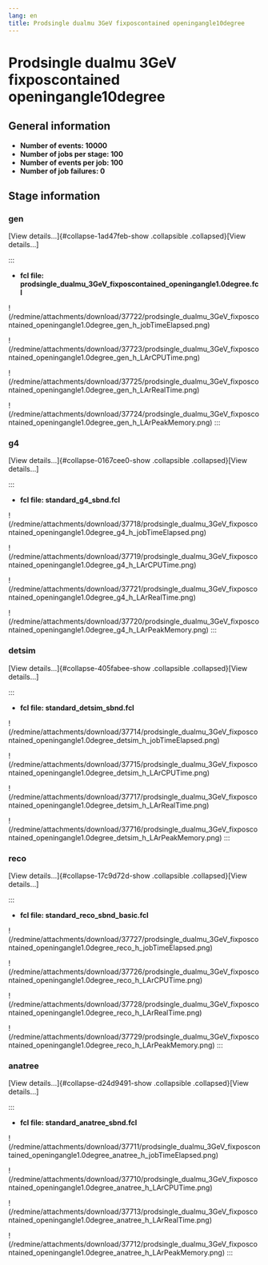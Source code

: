 ```yaml
---
lang: en
title: Prodsingle dualmu 3GeV fixposcontained openingangle10degree
---
```




Prodsingle dualmu 3GeV fixposcontained openingangle10degree
==========================================================================================================================================



General information 
----------------------------------------------------------

-   **Number of events: 10000**
-   **Number of jobs per stage: 100**
-   **Number of events per job: 100**
-   **Number of job failures: 0**



Stage information 
------------------------------------------------------



### gen 

[View details\...]{#collapse-1ad47feb-show .collapsible
.collapsed}[View details\...]

::: 
-   **fcl file:
    prodsingle\_dualmu\_3GeV\_fixposcontained\_openingangle1.0degree.fcl**

!(/redmine/attachments/download/37722/prodsingle_dualmu_3GeV_fixposcontained_openingangle1.0degree_gen_h_jobTimeElapsed.png)

!(/redmine/attachments/download/37723/prodsingle_dualmu_3GeV_fixposcontained_openingangle1.0degree_gen_h_LArCPUTime.png)

!(/redmine/attachments/download/37725/prodsingle_dualmu_3GeV_fixposcontained_openingangle1.0degree_gen_h_LArRealTime.png)

!(/redmine/attachments/download/37724/prodsingle_dualmu_3GeV_fixposcontained_openingangle1.0degree_gen_h_LArPeakMemory.png)
:::



### g4 

[View details\...]{#collapse-0167cee0-show .collapsible
.collapsed}[View details\...]

::: 
-   **fcl file: standard\_g4\_sbnd.fcl**

!(/redmine/attachments/download/37718/prodsingle_dualmu_3GeV_fixposcontained_openingangle1.0degree_g4_h_jobTimeElapsed.png)

!(/redmine/attachments/download/37719/prodsingle_dualmu_3GeV_fixposcontained_openingangle1.0degree_g4_h_LArCPUTime.png)

!(/redmine/attachments/download/37721/prodsingle_dualmu_3GeV_fixposcontained_openingangle1.0degree_g4_h_LArRealTime.png)

!(/redmine/attachments/download/37720/prodsingle_dualmu_3GeV_fixposcontained_openingangle1.0degree_g4_h_LArPeakMemory.png)
:::



### detsim 

[View details\...]{#collapse-405fabee-show .collapsible
.collapsed}[View details\...]

::: 
-   **fcl file: standard\_detsim\_sbnd.fcl**

!(/redmine/attachments/download/37714/prodsingle_dualmu_3GeV_fixposcontained_openingangle1.0degree_detsim_h_jobTimeElapsed.png)

!(/redmine/attachments/download/37715/prodsingle_dualmu_3GeV_fixposcontained_openingangle1.0degree_detsim_h_LArCPUTime.png)

!(/redmine/attachments/download/37717/prodsingle_dualmu_3GeV_fixposcontained_openingangle1.0degree_detsim_h_LArRealTime.png)

!(/redmine/attachments/download/37716/prodsingle_dualmu_3GeV_fixposcontained_openingangle1.0degree_detsim_h_LArPeakMemory.png)
:::



### reco 

[View details\...]{#collapse-17c9d72d-show .collapsible
.collapsed}[View details\...]

::: 
-   **fcl file: standard\_reco\_sbnd\_basic.fcl**

!(/redmine/attachments/download/37727/prodsingle_dualmu_3GeV_fixposcontained_openingangle1.0degree_reco_h_jobTimeElapsed.png)

!(/redmine/attachments/download/37726/prodsingle_dualmu_3GeV_fixposcontained_openingangle1.0degree_reco_h_LArCPUTime.png)

!(/redmine/attachments/download/37728/prodsingle_dualmu_3GeV_fixposcontained_openingangle1.0degree_reco_h_LArRealTime.png)

!(/redmine/attachments/download/37729/prodsingle_dualmu_3GeV_fixposcontained_openingangle1.0degree_reco_h_LArPeakMemory.png)
:::



### anatree 

[View details\...]{#collapse-d24d9491-show .collapsible
.collapsed}[View details\...]

::: 
-   **fcl file: standard\_anatree\_sbnd.fcl**

!(/redmine/attachments/download/37711/prodsingle_dualmu_3GeV_fixposcontained_openingangle1.0degree_anatree_h_jobTimeElapsed.png)

!(/redmine/attachments/download/37710/prodsingle_dualmu_3GeV_fixposcontained_openingangle1.0degree_anatree_h_LArCPUTime.png)

!(/redmine/attachments/download/37713/prodsingle_dualmu_3GeV_fixposcontained_openingangle1.0degree_anatree_h_LArRealTime.png)

!(/redmine/attachments/download/37712/prodsingle_dualmu_3GeV_fixposcontained_openingangle1.0degree_anatree_h_LArPeakMemory.png)
:::
